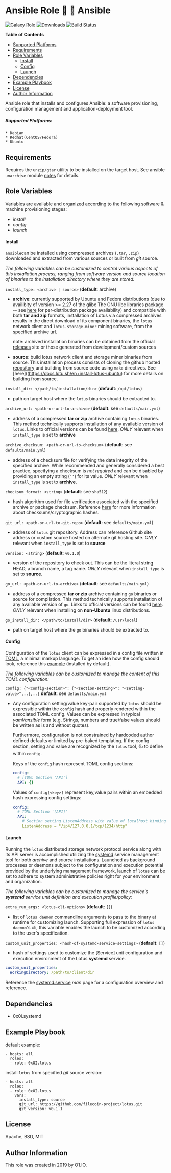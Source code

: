 Ansible Role :cherry_blossom: :link: Ansible
=========
[![Galaxy Role](https://img.shields.io/ansible/role/45346.svg)](https://galaxy.ansible.com/0x0I/ansible)
[![Downloads](https://img.shields.io/ansible/role/d/45346.svg)](https://galaxy.ansible.com/0x0I/ansible)
[![Build Status](https://travis-ci.org/0x0I/ansible-role-lotus.svg?branch=master)](https://travis-ci.org/0x0I/ansible-role-ansible)

**Table of Contents**
  - [Supported Platforms](#supported-platforms)
  - [Requirements](#requirements)
  - [Role Variables](#role-variables)
      - [Install](#install)
      - [Config](#config)
      - [Launch](#launch)
  - [Dependencies](#dependencies)
  - [Example Playbook](#example-playbook)
  - [License](#license)
  - [Author Information](#author-information)

Ansible role that installs and configures Ansible: a software provisioning, configuration management and application-deployment tool.

##### Supported Platforms:
```
* Debian
* Redhat(CentOS/Fedora)
* Ubuntu
```

Requirements
------------

Requires the `unzip/gtar` utility to be installed on the target host. See ansible `unarchive` module [notes](https://docs.ansible.com/ansible/latest/modules/unarchive_module.html#notes) for details.

Role Variables
--------------
Variables are available and organized according to the following software & machine provisioning stages:
* _install_
* _config_
* _launch_

#### Install

`ansible`can be installed using compressed archives (`.tar`, `.zip`) downloaded and extracted from various sources or built from *git* source.

_The following variables can be customized to control various aspects of this installation process, ranging from software version and source location of binaries to the installation directory where they are stored:_

`install_type: <archive | source>` (**default**: archive)
- **archive**: currently supported by Ubuntu and Fedora distributions (due to availibity of version >= 2.27 of the glibc The GNU libc libraries package -- see [here](http://fr2.rpmfind.net/linux/rpm2html/search.php?query=glibc&submit=Search+...&system=&arch=) for per-distribution package availability) and compatible with both **tar and zip** formats, installation of Lotus via compressed archives results in the direct download of its component binaries, the `lotus` network client and `lotus-storage-miner` mining software, from the specified archive url.

  note: archived installation binaries can be obtained from the official [releases](https://github.com/filecoin-project/lotus/releases) site or those generated from development/custom sources

- **source**: build lotus network client and storage miner binaries from source. This installation process consists of cloning the github hosted [repository](https://github.com/filecoin-project/lotus) and building from source code using `make` directives. See [here]((https://docs.lotu.sh/en+install-lotus-ubuntu) for more details on building from source.

`install_dir: </path/to/installation/dir>` (**default**: `/opt/lotus`)
- path on target host where the `lotus` binaries should be extracted to.

`archive_url: <path-or-url-to-archive>` (**default**: see `defaults/main.yml`)
- address of a compressed **tar or zip** archive containing `lotus` binaries. This method technically supports installation of any available version of `lotus`. Links to official versions can be found [here](https://github.com/filecoin-project/lotus/releases). *ONLY* relevant when `install_type` is set to **archive**

`archive_checksum: <path-or-url-to-checksum>` (**default**: see `defaults/main.yml`)
- address of a checksum file for verifying the data integrity of the specified archive. While recommended and generally considered a best practice, specifying a checksum is *not required* and can be disabled by providing an empty string (`''`) for its value. *ONLY* relevant when `install_type` is set to **archive**.

`checksum_format: <string>` (**default**: see `sha512`)
- hash algorithm used for file verification associated with the specified archive or package checksum. Reference [here](https://en.wikipedia.org/wiki/Cryptographic_hash_function) for more information about checksums/cryptographic hashes.

`git_url: <path-or-url-to-git-repo>` (**default**: see `defaults/main.yml`)
- address of `lotus` git repository. Address can reference Github site address or custom source hosted on alternate git hosting site. *ONLY* relevant when `install_type` is set to **source**

`version: <string>` (**default**: `v0.1.0`)
- version of the repository to check out. This can be the literal string HEAD, a branch name, a tag name. *ONLY* relevant when `install_type` is set to **source**.

`go_url: <path-or-url-to-archive>` (**default**: see `defaults/main.yml`)
- address of a compressed **tar or zip** archive containing `go` binaries or source for compilation. This method technically supports installation of any available version of `go`. Links to official versions can be found [here](https://golang.org/dl/). *ONLY* relevant when installing on **non-Ubuntu** linux distributions.

`go_install_dir: </path/to/install/dir>` (**default**: `/usr/local`)
- path on target host where the `go` binaries should be extracted to.

#### Config

Configuration of the `lotus` client can be expressed in a config file written in [TOML](https://github.com/toml-lang/toml), a minimal markup language. To get an idea how the config should look, reference this [example](https://gist.github.com/0x0I/dd3e7e4fbb1b9feaf147c216ebfacff0) (installed by default).

_The following variables can be customized to manage the content of this TOML configuration:_

`config: {"<config-section>": {"<section-setting>": "<setting-value>",..},..}` **default**: see `defaults/main.yml`

* Any configuration setting/value key-pair supported by `lotus` should be expressible within the `config` hash and properly rendered within the associated TOML config. Values can be expressed in typical _yaml/ansible_ form (e.g. Strings, numbers and true/false values should be written as is and without quotes).

  Furthermore, configuration is not constrained by hardcoded author defined defaults or limited by pre-baked templating. If the config section, setting and value are recognized by the `lotus` tool, :thumbsup: to define within `config`.

  Keys of the `config` hash represent TOML config sections:
  ```yaml
  config:
    # [TOML Section 'API']
    API: {}
  ```

  Values of `config[<key>]` represent key,value pairs within an embedded hash expressing config settings:
  ```yaml
  config:
    # TOML Section '[API]'
    API:
      # Section setting ListenAddress with value of localhost binding at port 1234
      ListenAddress = "/ip4/127.0.0.1/tcp/1234/http"
  ```

#### Launch

Running the `lotus` distributed storage network protocol service along with its API server is accomplished utilizing the [systemd](https://www.freedesktop.org/wiki/Software/systemd/) service management tool for both *archive* and *source* installations. Launched as background processes or daemons subject to the configuration and execution potential provided by the underlying management framework, launch of `lotus` can be set to adhere to system administrative policies right for your environment and organization.

_The following variables can be customized to manage the service's **systemd** service unit definition and execution profile/policy:_

`extra_run_args: <lotus-cli-options>` (**default**: `[]`)
- list of `lotus daemon` commandline arguments to pass to the binary at runtime for customizing launch. Supporting full expression of `lotus daemon`'s cli, this variable enables the launch to be customized according to the user's specification.

`custom_unit_properties: <hash-of-systemd-service-settings>` (**default**: `[]`)
- hash of settings used to customize the [Service] unit configuration and execution environment of the Lotus **systemd** service.

```yaml
custom_unit_properties:
  WorkingDirectory: /path/to/client/dir
```

Reference the [systemd.service](http://man7.org/linux/man-pages/man5/systemd.service.5.html) *man* page for a configuration overview and reference.


Dependencies
------------

- 0x0i.systemd

Example Playbook
----------------
default example:
```
- hosts: all
  roles:
  - role: 0xOI.lotus
```

install `lotus` from specified *git* source version:
```
- hosts: all
  roles:
  - role: 0xOI.lotus
    vars:
      install_type: source
      git_url: https://github.com/filecoin-project/lotus.git
      git_version: v0.1.1
```

License
-------

Apache, BSD, MIT

Author Information
------------------

This role was created in 2019 by O1.IO.
